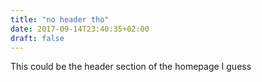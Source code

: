 ```yaml
---
title: "no header tho"
date: 2017-09-14T23:40:35+02:00
draft: false
---
```


This could be the header section of the homepage I guess
